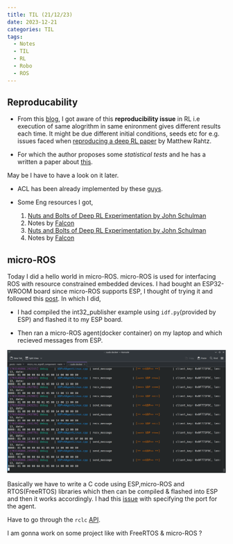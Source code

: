 ```yaml
---
title: TIL (21/12/23) 
date: 2023-12-21 
categories: TIL
tags:
  - Notes
  - TIL
  - RL
  - Robo 
  - ROS
---
```


## Reproducability

- From this [blog](http://developmentalsystems.org/how_many_random_seeds), I got aware of this **reproducibility issue** in RL i.e execution of same alogrithm in same enironment gives different results each time. It might be due different initial conditions, seeds etc for e.g. issues faced when [reproducing a deep RL paper](http://amid.fish/reproducing-deep-rl) by Matthew Rahtz.

- For which the author proposes some *statistical tests* and he has a written a paper about [this](https://arxiv.org/abs/1806.08295).

May be I have to have a look on it later.

- ACL has been already implemented by these [guys](https://github.com/flowersteam/TeachMyAgent).

- Some Eng resources I got,
    1. [Nuts and Bolts of Deep RL Experimentation by John Schulman](https://youtu.be/8EcdaCk9KaQ)
    2. Notes by [Falcon](https://github.com/williamFalcon/DeepRLHacks)
    1. [Nuts and Bolts of Deep RL Experimentation by John Schulman](https://youtu.be/8EcdaCk9KaQ)
    2. Notes by [Falcon](https://github.com/williamFalcon/DeepRLHacks)

## micro-ROS

Today I did a hello world in micro-ROS. micro-ROS is used for interfacing ROS with resource constrained embedded devices. I had bought an ESP32-WROOM board since micro-ROS supports ESP, I thought of trying it and followed this [post](https://robofoundry.medium.com/esp32-micro-ros-actually-working-over-wifi-and-udp-transport-519a8ad52f65). In which I did,

   - I had compiled the int32_publisher example using `idf.py`(provided by ESP) and flashed it to my ESP board.

   - Then ran a micro-ROS agent(docker container) on my laptop and which recieved messages from ESP.

![Messages Published](/assets/images/mros1.png)

Basically we have to write a C code using ESP,micro-ROS and RTOS(FreeRTOS) libraries which then can be compiled & flashed into ESP and then it works accordingly. I had this [issue](https://github.com/micro-ROS/micro_ros_espidf_component/issues/217) with specifying the port for the agent.

Have to go through the `rclc` [API](https://micro.ros.org/docs/tutorials/programming_rcl_rclc/node/).

I am gonna work on some project like with FreeRTOS & micro-ROS ?




